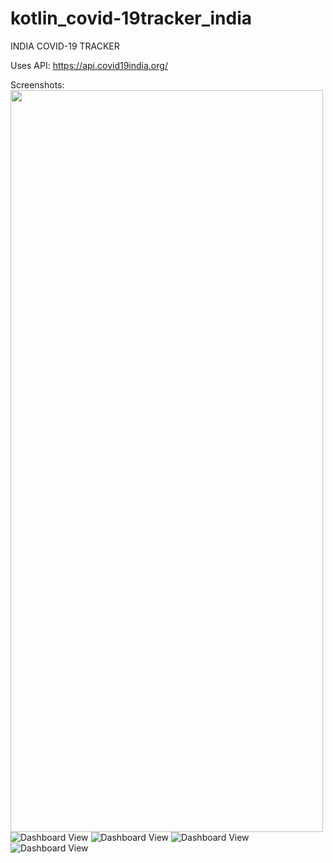 # kotlin_covid-19tracker_india
INDIA COVID-19 TRACKER

Uses API: https://api.covid19india.org/

Screenshots:</br>
<img src="https://github.com/shaahu/covid19_kotlin/blob/master/res/covid1.png" width="500" height="1187"/>
![Dashboard View](https://github.com/shaahu/covid19_kotlin/blob/master/res/covid2.png?raw=true)
![Dashboard View](https://github.com/shaahu/covid19_kotlin/blob/master/res/covid3.png?raw=true)
![Dashboard View](https://github.com/shaahu/covid19_kotlin/blob/master/res/covid4.png?raw=true)
![Dashboard View](https://github.com/shaahu/covid19_kotlin/blob/master/res/covid5.png?raw=true)